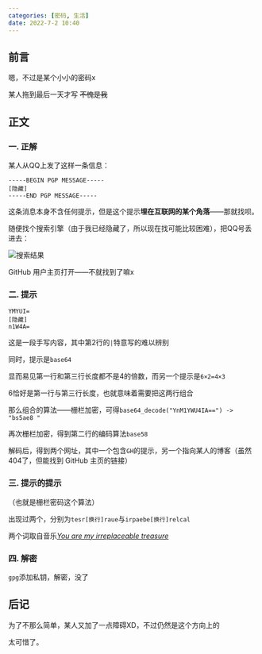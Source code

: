 ```yaml
---
categories: [密码, 生活]
date: 2022-7-2 10:40
---
```


## 前言

嗯，不过是某个小小的密码x

某人拖到最后一天才写 <del>不愧是我</del>

## 正文

### 一. 正解

某人从QQ上发了这样一条信息：

```
-----BEGIN PGP MESSAGE-----
[隐藏]
-----END PGP MESSAGE-----
```

这条消息本身不含任何提示，但是这个提示**埋在互联网的某个角落**——那就找呗。

随便找个搜索引擎（由于我已经隐藏了，所以现在找可能比较困难），把QQ号丢进去：

![搜索结果](https://s2.loli.net/2022/07/02/Y7AirVKRkHULZhn.png)

GitHub 用户主页打开——不就找到了嘛x

### 二. 提示

```
YMYUI=
[隐藏]
n1W4A=
```

这是一段手写内容，其中第2行的`|`特意写的难以辨别

同时，提示是`base64`

显而易见第一行和第三行长度都不是4的倍数，而另一个提示是`6×2=4×3`

6恰好是第一行与第三行长度，也就意味着需要把这两行组合

那么组合的算法——栅栏加密，可得`base64_decode("YnM1YWU4IA==") -> "bs5ae8 "`

再次栅栏加密，得到第二行的编码算法`base58`

解码后，得到两个网址，其中一个包含`GH`的提示，另一个指向某人的博客（虽然404了，但能找到 GitHub 主页的链接）

### 三. 提示的提示

（也就是栅栏密码这个算法）

出现过两个，分别为`tesr[换行]raue`与`irpaebe[换行]relcal`

两个词取自音乐[*You are my irreplaceable treasure*](https://music.163.com/song?id=1907123337)

### 四. 解密

`gpg`添加私钥，解密，没了

## 后记

为了不那么简单，某人又加了一点障碍XD，不过仍然是这个方向上的

太可惜了。